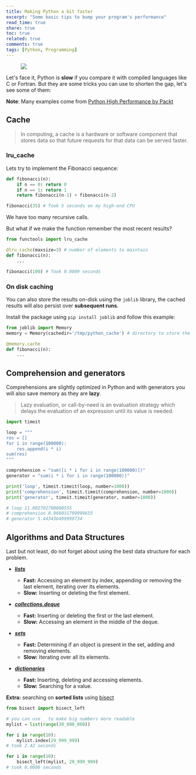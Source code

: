 ```yaml
---
title: Making Python a bit faster
excerpt: "Some basic tips to bump your program's performance"
read_time: true
share: true
toc: true
related: true
comments: true
tags: [Python, Programming]
---
```


<figure>
	<a href="https://6lli539m39y3hpkelqsm3c2fg-wpengine.netdna-ssl.com/wp-content/uploads/2017/07/AI-HPC-Converge.jpg"><img src="https://6lli539m39y3hpkelqsm3c2fg-wpengine.netdna-ssl.com/wp-content/uploads/2017/07/AI-HPC-Converge.jpg"></a>
</figure>

Let's face it, Python is **slow** if you compare it with compiled languages like C or Fortran. But they are some tricks you can use to shorten the gap, let's see some of them:

**Note**: Many examples come from [Python High Performance by Packt](https://www.packtpub.com/application-development/python-high-performance-second-edition)

## Cache

> In computing, a cache is a hardware or software component that stores data so that future requests for that data can be served faster.

### lru_cache

Lets try to implement the Fibonacci sequence:

```python
def fibonacci(n):
    if n == 0: return 0
    if n == 1: return 1
    return fibonacci(n-1) + fibonacci(n-2)

fibonacci(35) # Took 5 seconds on my high-end CPU
```

We have too many recursive calls.

But what if we make the function remember the most recent results?

```python
from functools import lru_cache

@lru_cache(maxsize=3) # number of elements to maintain
def fibonacci(n):
    ...

fibonacci(100) # Took 0.0009 seconds
```

### On disk caching

You can also store the results on-disk using the `joblib` library, the cached results will also persist over **subsequent runs**.

Install the package using `pip install joblib` and follow this example:

```python
from joblib import Memory
memory = Memory(cachedir='/tmp/python_cache') # directory to store the results

@memory.cache
def fibonacci(n):
    ...
```

## Comprehension and generators

Comprehensions are slightly optimized in Python and with generators you will also save memory as they are **lazy**.

> Lazy evaluation, or call-by-need is an evaluation strategy which delays the evaluation of an expression until its value is needed.

```python
import timeit

loop = """
res = []
for i in range(100000):
    res.append(i * i)
sum(res)
"""

comprehension = "sum([i * i for i in range(100000)])"
generator = "sum(i * i for i in range(100000))"

print('loop', timeit.timeit(loop, number=1000))
print('comprehension', timeit.timeit(comprehension, number=1000))
print('generator', timeit.timeit(generator, number=1000))

# loop 11.002702700000555
# comprehension 8.966031799999655
# generator 5.443436499999734
```

## Algorithms and Data Structures

Last but not least, do not forget about using the best data structure for each problem.

- **_[lists](https://docs.python.org/3/tutorial/datastructures.html#more-on-lists)_**
  - **Fast:** Accessing an element by index, appending or removing the last element, iterating over its elements.
  - **Slow:** Inserting or deleting the first element.
- **_[collections.deque](https://docs.python.org/3/library/collections.html#collections.deque)_**
  - **Fast:** Inserting or deleting the first or the last element.
  - **Slow:** Accessing an element in the middle of the deque.
- **_[sets](https://docs.python.org/3/tutorial/datastructures.html#sets)_**

  - **Fast:** Determining if an object is present in the set, adding and removing elements.
  - **Slow:** Iterating over all its elements.

- **_[dictionaries](https://docs.python.org/3/tutorial/datastructures.html#dictionaries)_**
  - **Fast:** Inserting, deleting and accessing elements.
  - **Slow:** Searching for a value.

**Extra:** searching on **sorted lists** using [bisect](https://docs.python.org/3.5/library/bisect.html)

```python
from bisect import bisect_left

# you can use _ to make big numbers more readable
mylist = list(range(30_000_000))

for i in range(10):
    mylist.index(29_999_999)
# took 2.42 seconds

for i in range(10):
    bisect_left(mylist, 29_999_999)
# took 0.0006 seconds
```
